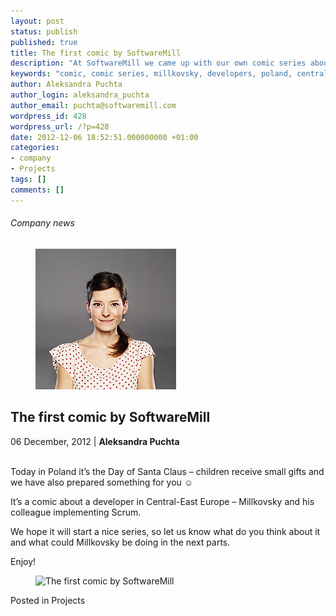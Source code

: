 ```yaml
---
layout: post
status: publish
published: true
title: The first comic by SoftwareMill
description: "At SoftwareMill we came up with our own comic series about Millkovsky. He is a stereotypical developer from Central-East Europe..."
keywords: "comic, comic series, millkovsky, developers, poland, central-east europe,"
author: Aleksandra Puchta
author_login: aleksandra_puchta
author_email: puchta@softwaremill.com
wordpress_id: 428
wordpress_url: /?p=428
date: 2012-12-06 18:52:51.000000000 +01:00
categories:
- company
- Projects
tags: []
comments: []
---
```


<h6>Company news</h6>
<div class="post-header clearfix">
<figure><div class="image"><img src="/img/members/puchta.jpg" alt="Aleksandra Puchta"></div></figure><div class="title">
<h2 class="font-dark-blue font-normal">The first comic by SoftwareMill</h2>06 December, 2012 | <b>Aleksandra Puchta</b><br><br>
</div>
</div>
<div class="post-rows">
<div class="text">
<p>Today in Poland it’s the Day of Santa Claus – children receive small gifts and we have also prepared something for you ☺</p>
<p>It’s a comic about a developer in Central-East Europe – Millkovsky and his colleague implementing Scrum.</p>
<p>We hope it will start a nice series, so let us know what do you think about it and what could Millkovsky be doing in the next parts.</p>
<p>Enjoy!</p>
</div>
<figure><img src="https://softwaremill.com/img/uploads/2013/12/SoftwareMills-comic1.png" alt="The first comic by SoftwareMill"></figure>
</div>
<div class="post-footer">Posted in Projects</div>
